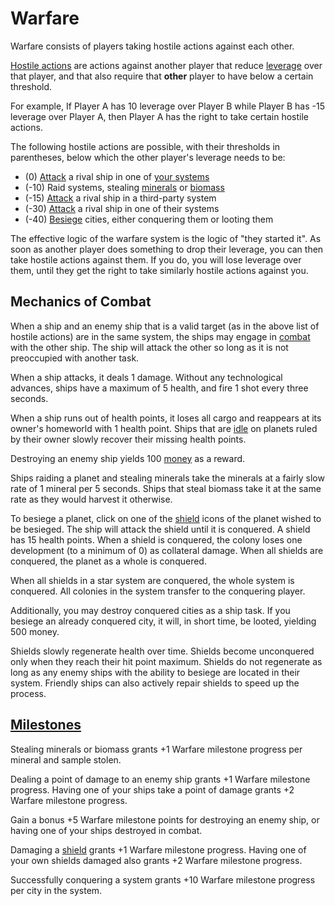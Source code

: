 # Warfare

Warfare consists of players taking hostile actions against each other. 

[Hostile actions](../rulebook/glossary/hostile_action.md) are actions against another player that reduce [leverage](../rulebook/glossary/leverage.md) over that player, and that also require that __other__ player to have below a certain threshold.

For example, If Player A has 10 leverage over Player B while Player B has -15 leverage over Player A, then Player A has the right to take certain hostile actions. 

The following hostile actions are possible, with their thresholds in parentheses, below which the other player's leverage needs to be:
 - (0) [Attack](../rulebook/actions/battle.md) a rival ship in one of [your systems](../rulebook/glossary/rule.md)
 - (-10) Raid systems, stealing [minerals](../rulebook/glossary/mineral.md) or [biomass](../rulebook/glossary/biomass.md)
 - (-15) [Attack](../rulebook/actions/battle.md) a rival ship in a third-party system
 - (-30) [Attack](../rulebook/actions/battle.md) a rival ship in one of their systems
 - (-40) [Besiege](../rulebook/actions/siege.md) cities, either conquering them or looting them

The effective logic of the warfare system is the logic of "they started it". As soon as another player does something to drop their leverage, you can then take hostile actions against them. If you do, you will lose leverage over them, until they get the right to take similarly hostile actions against you.

## Mechanics of Combat

When a ship and an enemy ship that is a valid target (as in the above list of hostile actions) are in the same system, the ships may engage in [combat](glossary/combat.md) with the other ship. The ship will attack the other so long as it is not preoccupied with another task. 

When a ship attacks, it deals 1 damage. Without any technological advances, ships have a maximum of 5 health, and fire 1 shot every three seconds. 

When a ship runs out of health points, it loses all cargo and reappears at its owner's homeworld with 1 health point. Ships that are [idle](../rulebook/actions/idle.md) on planets ruled by their owner slowly recover their missing health points.

Destroying an enemy ship yields 100 [money](../rulebook/glossary/money.md) as a reward. 

Ships raiding a planet and stealing minerals take the minerals at a fairly slow rate of 1 mineral per 5 seconds. Ships that steal biomass take it at the same rate as they would harvest it otherwise. 

To besiege a planet, click on one of the [shield](../rulebook/glossary/shield.md) icons of the planet wished to be besieged. The ship will attack the shield until it is conquered. A shield has 15 health points. When a shield is conquered, the colony loses one development (to a minimum of 0) as collateral damage. When all shields are conquered, the planet as a whole is conquered. 

When all shields in a star system are conquered, the whole system is conquered. All colonies in the system transfer to the conquering player.

Additionally, you may destroy conquered cities as a ship task. If you besiege an already conquered city, it will, in short time, be looted, yielding 500 money. 

Shields slowly regenerate health over time. Shields become unconquered only when they reach their hit point maximum. Shields do not regenerate as long as any enemy ships with the ability to besiege are located in their system. Friendly ships can also actively repair shields to speed up the process. 

## [Milestones](../rulebook/glossary/milestone.md)

Stealing minerals or biomass grants +1 Warfare milestone progress per mineral and sample stolen.

Dealing a point of damage to an enemy ship grants +1 Warfare milestone progress. Having one of your ships take a point of damage grants +2 Warfare milestone progress.

Gain a bonus +5 Warfare milestone points for destroying an enemy ship, or having one of your ships destroyed in combat.

Damaging a [shield](glossary/shield.md) grants +1 Warfare milestone progress. Having one of your own shields damaged also grants +2 Warfare milestone progress.

Successfully conquering a system grants +10 Warfare milestone progress per city in the system.
